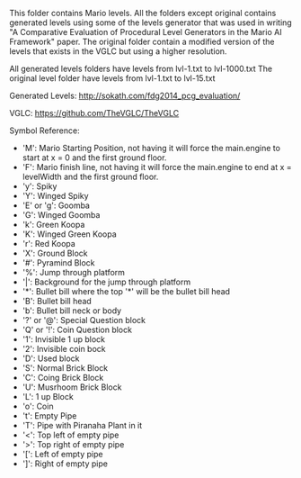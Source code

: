 This folder contains Mario levels. All the folders except original contains generated levels using some of the levels generator that was used in writing "A Comparative Evaluation of Procedural Level Generators in the Mario AI Framework" paper. The original folder contain a modified version of the levels that exists in the VGLC but using a higher resolution.

All generated levels folders have levels from lvl-1.txt to lvl-1000.txt
The original level folder have levels from lvl-1.txt to lvl-15.txt

Generated Levels: http://sokath.com/fdg2014_pcg_evaluation/

VGLC: https://github.com/TheVGLC/TheVGLC

Symbol Reference:
- 'M': Mario Starting Position, not having it will force the main.engine to start at x = 0 and the first ground floor.
- 'F': Mario finish line, not having it will force the main.engine to end at x = levelWidth and the first ground floor.
- 'y': Spiky
- 'Y': Winged Spiky
- 'E' or 'g': Goomba
- 'G': Winged Goomba
- 'k': Green Koopa
- 'K': Winged Green Koopa
- 'r': Red Koopa
- 'X': Ground Block
- '#': Pyramind Block
- '%': Jump through platform
- '|': Background for the jump through platform
- '\*': Bullet bill where the top '\*' will be the bullet bill head
- 'B': Bullet bill head
- 'b': Bullet bill neck or body
- '?' or '@': Special Question block
- 'Q' or '!': Coin Question block
- '1': Invisible 1 up block
- '2': Invisible coin bock
- 'D': Used block
- 'S': Normal Brick Block
- 'C': Coing Brick Block
- 'U': Musrhoom Brick Block
- 'L': 1 up Block
- 'o': Coin
- 't': Empty Pipe
- 'T': Pipe with Piranaha Plant in it
- '<': Top left of empty pipe
- '>': Top right of empty pipe
- '[': Left of empty pipe
- ']': Right of empty pipe